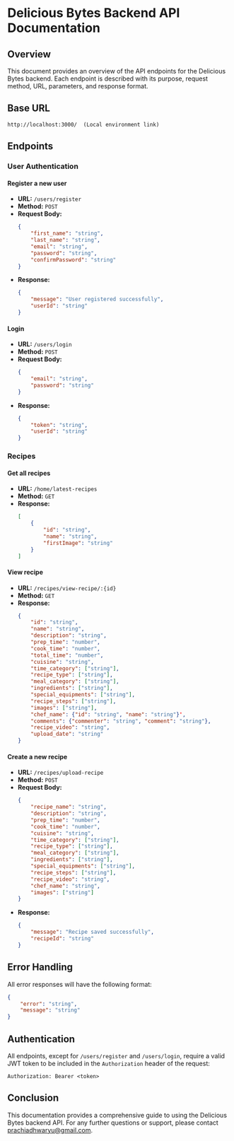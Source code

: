 # Delicious Bytes Backend API Documentation

## Overview
This document provides an overview of the API endpoints for the Delicious Bytes backend. Each endpoint is described with its purpose, request method, URL, parameters, and response format.

## Base URL
```
http://localhost:3000/  (Local environment link)
```

## Endpoints

### User Authentication

#### Register a new user
- **URL:** `/users/register`
- **Method:** `POST`
- **Request Body:**
    ```json
    {
        "first_name": "string",
        "last_name": "string",
        "email": "string",
        "password": "string",
        "confirmPassword": "string"
    }
    ```
- **Response:**
    ```json
    {
        "message": "User registered successfully",
        "userId": "string"
    }
    ```

#### Login
- **URL:** `/users/login`
- **Method:** `POST`
- **Request Body:**
    ```json
    {
        "email": "string",
        "password": "string"
    }
    ```
- **Response:**
    ```json
    {
        "token": "string",
        "userId": "string"
    }
    ```

### Recipes

#### Get all recipes
- **URL:** `/home/latest-recipes`
- **Method:** `GET`
- **Response:**
    ```json
    [
        {
            "id": "string",
            "name": "string",
            "firstImage": "string"
        }
    ]
    ```

#### View recipe
- **URL:** `/recipes/view-recipe/:{id}`
- **Method:** `GET`
- **Response:**
    ```json
    {
        "id": "string",
        "name": "string",
        "description": "string",
        "prep_time": "number",
        "cook_time": "number",
        "total_time": "number",
        "cuisine": "string",
        "time_category": ["string"],
        "recipe_type": ["string"],
        "meal_category": ["string"],
        "ingredients": ["string"],
        "special_equipments": ["string"],
        "recipe_steps": ["string"],
        "images": ["string"],
        "chef_name": {"id": "string", "name": "string"}',
        "comments": {"commenter": "string", "comment": "string"},
        "recipe_video": "string",
        "upload_date": "string"
    }
    ```

#### Create a new recipe
- **URL:** `/recipes/upload-recipe`
- **Method:** `POST`
- **Request Body:**
    ```json
    {
        "recipe_name": "string",
        "description": "string",
        "prep_time": "number",
        "cook_time": "number",
        "cuisine": "string",
        "time_category": ["string"],
        "recipe_type": ["string"],
        "meal_category": ["string"],
        "ingredients": ["string"],
        "special_equipments": ["string"],
        "recipe_steps": ["string"],
        "recipe_video": "string",
        "chef_name": "string",
        "images": ["string"]
    }
    ```
- **Response:**
    ```json
    {
        "message": "Recipe saved successfully",
        "recipeId": "string"
    }
    ```

## Error Handling
All error responses will have the following format:
```json
{
    "error": "string",
    "message": "string"
}
```

## Authentication
All endpoints, except for `/users/register` and `/users/login`, require a valid JWT token to be included in the `Authorization` header of the request:
```
Authorization: Bearer <token>
```

## Conclusion
This documentation provides a comprehensive guide to using the Delicious Bytes backend API. For any further questions or support, please contact [prachiadhwaryu@gmail.com](mailto:prachiadhwaryu@gmail.com).
